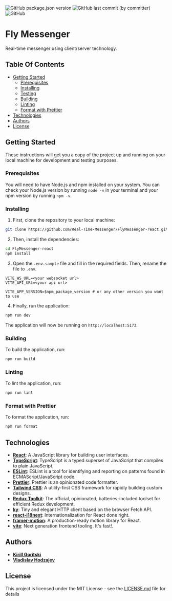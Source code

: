 ![GitHub package.json version](https://img.shields.io/github/package-json/v/Real-Time-Messenger/FlyMessenger-react)
![GitHub last commit (by committer)](https://img.shields.io/github/last-commit/Real-Time-Messenger/FlyMessenger-react)
![GitHub](https://img.shields.io/github/license/Real-Time-Messenger/FlyMessenger-react)

# Fly Messenger

Real-time messenger using client/server technology.

## Table Of Contents

<!-- TOC -->

-   [Getting Started](#getting-started)
    -   [Prerequisites](#prerequisites)
    -   [Installing](#installing)
    -   [Testing](#testing)
    -   [Building](#building)
    -   [Linting](#linting)
    -   [Format with Prettier](#format-with-prettier)
-   [Technologies](#technologies)
-   [Authors](#authors)
-   [License](#license)

<!-- TOC -->

## Getting Started

These instructions will get you a copy of the project up and running on your local machine for development and testing
purposes.

### Prerequisites

You will need to have Node.js and npm installed on your system. You can check your Node.js version by running `node -v` in
your terminal and your npm version by running `npm -v`.

### Installing

1. First, clone the repository to your local machine:

```bash
git clone https://github.com/Real-Time-Messenger/FlyMessenger-react.git
```

2. Then, install the dependencies:

```bash
cd FlyMessenger-react
npm install
```

3. Open the `.env.sample` file and fill in the required fields. Then, rename the file to `.env`.

```dotenv
VITE_WS_URL=<your websocket url>
VITE_API_URL=<your api url>

VITE_APP_VERSION=$npm_package_version # or any other version you want to use
```

4. Finally, run the application:

```bash
npm run dev
```

The application will now be running on `http://localhost:5173`.

[//]: # "### Testing"
[//]: #
[//]: # "To run the tests, run:"
[//]: #
[//]: # "```bash"
[//]: # "npm run test"
[//]: # "```"

### Building

To build the application, run:

```bash
npm run build
```

### Linting

To lint the application, run:

```bash
npm run lint
```

### Format with Prettier

To format the application, run:

```bash
npm run format
```

## Technologies

-   **[React](https://reactjs.org/)**: A JavaScript library for building user interfaces.
-   **[TypeScript](https://www.typescriptlang.org/)**: TypeScript is a typed superset of JavaScript that compiles to plain
    JavaScript.
-   **[ESLint](https://eslint.org/)**: ESLint is a tool for identifying and reporting on patterns found in ECMAScript/JavaScript
    code.
-   **[Prettier](https://prettier.io/)**: Prettier is an opinionated code formatter.
-   **[Tailwind CSS](https://tailwindcss.com/)**: A utility-first CSS framework for rapidly building custom designs.
-   **[Redux Toolkit](https://redux-toolkit.js.org/)**: The official, opinionated, batteries-included toolset for efficient Redux
    development.
-   **[ky](https://github.com/sindresorhus/ky)**: Tiny and elegant HTTP client based on the browser Fetch API.
-   **[react-i18next](https://react.i18next.com/)**: Internationalization for React done right.
-   **[framer-motion](https://www.framer.com/motion/)**: A production-ready motion library for React.
-   **[vite](https://vitejs.dev/)**: Next generation frontend tooling. It's fast!.

## Authors

-   **[Kirill Goritski](https://t.me/winicred)**
-   **[Vladislav Hodzajev](https://t.me/white_wolf_dd)**

## License

This project is licensed under the MIT License - see the [LICENSE.md](LICENSE.md) file for details
